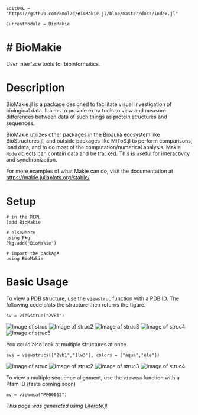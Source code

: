 ```@meta
EditURL = "https://github.com/kool7d/BioMakie.jl/blob/master/docs/index.jl"
```

```@meta
CurrentModule = BioMakie
```
# # BioMakie

User interface tools for bioinformatics.

# Description

BioMakie.jl is a package designed to facilitate visual investigation of biological
data. It aims to provide extra tools to view and measure differences between data
of such things as protein structures and sequences.

BioMakie utilizes other packages in the BioJulia ecosystem like BioStructures.jl,
and outside packages like MIToS.jl to perform comparisons, load data, and to do
most of the computation/numerical analysis. Makie `Node` objects can contain data
and be tracked. This is useful for interactivity and synchronization.

For more examples of what Makie can do, visit the documentation at
https://makie.juliaplots.org/stable/

# Setup

```@example index
# in the REPL
]add BioMakie

# elsewhere
using Pkg
Pkg.add("BioMakie")

# import the package
using BioMakie
```

# Basic Usage

To view a PDB structure, use the `viewstruc` function with a PDB ID. The following code plots the structure then returns the figure.

```@example index
sv = viewstruc("2VB1")
```
![Image of struc](assets/2vb1.png)
![Image of struc2](docs/assets/2vb1.png)
![Image of struc3](kool7d\BioMakie.jl\docs\assets\2vb1.png)
![Image of struc4](https://github.com/kool7d/BioMakie.jl/blob/master/assets/2vb1.png)
![Image of struc5](https://github.com/kool7d/BioMakie.jl/blob/gh-pages/assets/2vb1.png)

You could also look at multiple structures at once.

```@example index
svs = viewstrucs(["2vb1","1lw3"], colors = ["aqua","ele"])
```
![Image of struc](assets/2strucs.png)
![Image of struc2](docs/assets/2strucs.png)
![Image of struc3](https://github.com/kool7d/BioMakie.jl/blob/master/assets/2strucs.png)
![Image of struc4](https://github.com/kool7d/BioMakie.jl/blob/gh-pages/assets/2strucs.png)

To view a multiple sequence alignment, use the `viewmsa` function with a Pfam ID (fasta coming soon)
```@example
mv = viewmsa("PF00062")
```

*This page was generated using [Literate.jl](https://github.com/fredrikekre/Literate.jl).*
